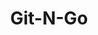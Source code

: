 ---
title: "Git-N-Go"
url: /clinton/git-n-go-north-charles-g-seivers-boulevard/
shop: convenience
---